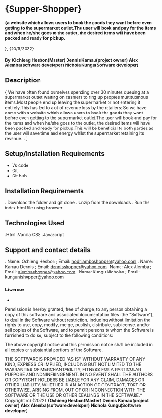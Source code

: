 # {Supper-Shopper}
#### {a website which allows users to book the goods they want before even getting to the supermarket outlet.The user will book and pay for the items and when he/she goes to the outlet, the desired items will have been packed and ready for pickup.
}, {20/5/2022}
#### By **{Ochieng Hesbon(Master) Dennis Kamau(project owner) Alex Alemba(software developer) Nichola Kungu(Software developer)**
## Description
{ We have often found ourselves spending over 30 minutes queuing at a supermarket outlet waiting on cashiers to ring up peoples multitudinous items.Most people end up leaving the supermarket or not entering it entirely.This has led to alot of revenue loss by the retailers; So we have come with a website which allows users to book the goods they want before even getting to the supermarket outlet.The user will book and pay for the items and when he/she goes to the outlet, the desired items will have been packed and ready for pickup.This will be beneficial to both parties as the user will save time and energy whilst the supermarket retaining its revenue.
. }
## Setup/Installation Requirements
* Vs code
* Git
* Git hub
## Installation Requirements

. Download the folder and git clone 
. Unzip from the downloads
. Run the index.html file using browser


## Technologies Used
.Html
.Vanilla CSS
.Javascript
## Support and contact details
. Name: Ochieng Hesbon ; Email: hodhiamboshopper@yahoo.com
. Name: Kamau Dennis   ;   Email: dennisshopper@yahoo.com
. Name: Alex Alemba    ;  Email: alembashopper@yahoo.com
. Name: Kungu Nicholas ;  Email: kungunishopper@yahoo.com
 
### License
*
Permission is hereby granted, free of charge, to any person obtaining a copy
of this software and associated documentation files (the "Software"), to deal
in the Software without restriction, including without limitation the rights
to use, copy, modify, merge, publish, distribute, sublicense, and/or sell
copies of the Software, and to permit persons to whom the Software is
furnished to do so, subject to the following conditions:

The above copyright notice and this permission notice shall be included in all
copies or substantial portions of the Software.

THE SOFTWARE IS PROVIDED "AS IS", WITHOUT WARRANTY OF ANY KIND, EXPRESS OR
IMPLIED, INCLUDING BUT NOT LIMITED TO THE WARRANTIES OF MERCHANTABILITY,
FITNESS FOR A PARTICULAR PURPOSE AND NONINFRINGEMENT. IN NO EVENT SHALL THE
AUTHORS OR COPYRIGHT HOLDERS BE LIABLE FOR ANY CLAIM, DAMAGES OR OTHER
LIABILITY, WHETHER IN AN ACTION OF CONTRACT, TORT OR OTHERWISE, ARISING FROM,
OUT OF OR IN CONNECTION WITH THE SOFTWARE OR THE USE OR OTHER DEALINGS IN THE
SOFTWARE.*
Copyright (c) {2022} **{Ochieng Hesbon(Master) Dennis Kamau(project owner) Alex Alemba(software developer) Nichola Kungu(Software developer}**
